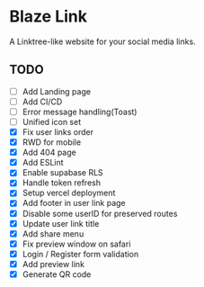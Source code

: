 # Blaze Link

A Linktree-like website for your social media links.

## TODO

- [ ] Add Landing page
- [ ] Add CI/CD
- [ ] Error message handling(Toast)
- [ ] Unified icon set
- [x] Fix user links order
- [x] RWD for mobile
- [x] Add 404 page
- [x] Add ESLint
- [x] Enable supabase RLS
- [x] Handle token refresh
- [x] Setup vercel deployment
- [x] Add footer in user link page
- [x] Disable some userID for preserved routes
- [x] Update user link title
- [x] Add share menu
- [x] Fix preview window on safari
- [x] Login / Register form validation
- [x] Add preview link
- [x] Generate QR code
